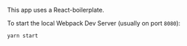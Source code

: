 This app uses a React-boilerplate.

To start the local Webpack Dev Server (usually on port `8080`):

```bash
yarn start
```
